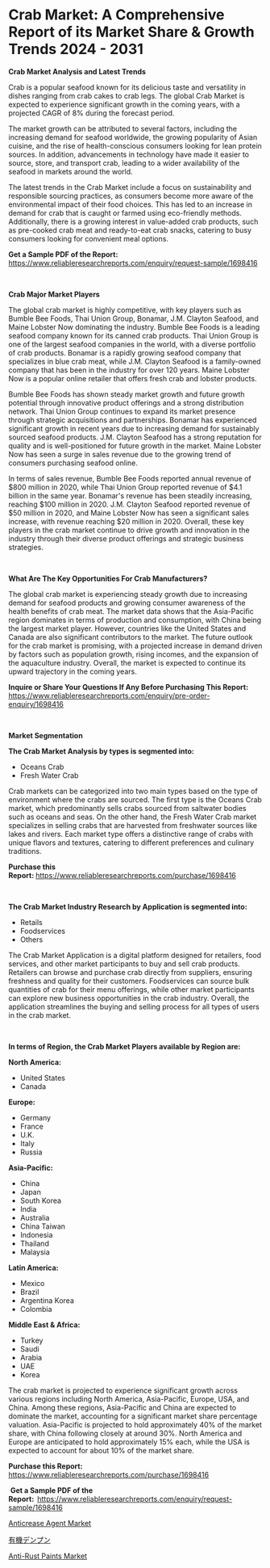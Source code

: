 <p><h1>Crab Market: A Comprehensive Report of its Market Share & Growth Trends 2024 - 2031</h1></p><p><strong>Crab Market Analysis and Latest Trends</strong></p>
<p><p>Crab is a popular seafood known for its delicious taste and versatility in dishes ranging from crab cakes to crab legs. The global Crab Market is expected to experience significant growth in the coming years, with a projected CAGR of 8% during the forecast period. </p><p>The market growth can be attributed to several factors, including the increasing demand for seafood worldwide, the growing popularity of Asian cuisine, and the rise of health-conscious consumers looking for lean protein sources. In addition, advancements in technology have made it easier to source, store, and transport crab, leading to a wider availability of the seafood in markets around the world.</p><p>The latest trends in the Crab Market include a focus on sustainability and responsible sourcing practices, as consumers become more aware of the environmental impact of their food choices. This has led to an increase in demand for crab that is caught or farmed using eco-friendly methods. Additionally, there is a growing interest in value-added crab products, such as pre-cooked crab meat and ready-to-eat crab snacks, catering to busy consumers looking for convenient meal options.</p></p>
<p><strong>Get a Sample PDF of the Report:&nbsp;</strong> <a href="https://www.reliableresearchreports.com/enquiry/request-sample/1698416">https://www.reliableresearchreports.com/enquiry/request-sample/1698416</a></p>
<p>&nbsp;</p>
<p><strong>Crab Major Market Players</strong></p>
<p><p>The global crab market is highly competitive, with key players such as Bumble Bee Foods, Thai Union Group, Bonamar, J.M. Clayton Seafood, and Maine Lobster Now dominating the industry. Bumble Bee Foods is a leading seafood company known for its canned crab products. Thai Union Group is one of the largest seafood companies in the world, with a diverse portfolio of crab products. Bonamar is a rapidly growing seafood company that specializes in blue crab meat, while J.M. Clayton Seafood is a family-owned company that has been in the industry for over 120 years. Maine Lobster Now is a popular online retailer that offers fresh crab and lobster products.</p><p>Bumble Bee Foods has shown steady market growth and future growth potential through innovative product offerings and a strong distribution network. Thai Union Group continues to expand its market presence through strategic acquisitions and partnerships. Bonamar has experienced significant growth in recent years due to increasing demand for sustainably sourced seafood products. J.M. Clayton Seafood has a strong reputation for quality and is well-positioned for future growth in the market. Maine Lobster Now has seen a surge in sales revenue due to the growing trend of consumers purchasing seafood online.</p><p>In terms of sales revenue, Bumble Bee Foods reported annual revenue of $800 million in 2020, while Thai Union Group reported revenue of $4.1 billion in the same year. Bonamar's revenue has been steadily increasing, reaching $100 million in 2020. J.M. Clayton Seafood reported revenue of $50 million in 2020, and Maine Lobster Now has seen a significant sales increase, with revenue reaching $20 million in 2020. Overall, these key players in the crab market continue to drive growth and innovation in the industry through their diverse product offerings and strategic business strategies.</p></p>
<p>&nbsp;</p>
<p><strong>What Are The Key Opportunities For Crab Manufacturers?</strong></p>
<p><p>The global crab market is experiencing steady growth due to increasing demand for seafood products and growing consumer awareness of the health benefits of crab meat. The market data shows that the Asia-Pacific region dominates in terms of production and consumption, with China being the largest market player. However, countries like the United States and Canada are also significant contributors to the market. The future outlook for the crab market is promising, with a projected increase in demand driven by factors such as population growth, rising incomes, and the expansion of the aquaculture industry. Overall, the market is expected to continue its upward trajectory in the coming years.</p></p>
<p><strong>Inquire or Share Your Questions If Any Before Purchasing This Report:</strong> <a href="https://www.reliableresearchreports.com/enquiry/pre-order-enquiry/1698416">https://www.reliableresearchreports.com/enquiry/pre-order-enquiry/1698416</a></p>
<p>&nbsp;</p>
<p><strong>Market Segmentation</strong></p>
<p><strong>The Crab Market Analysis by types is segmented into:</strong></p>
<p><ul><li>Oceans Crab</li><li>Fresh Water Crab</li></ul></p>
<p><p>Crab markets can be categorized into two main types based on the type of environment where the crabs are sourced. The first type is the Oceans Crab market, which predominantly sells crabs sourced from saltwater bodies such as oceans and seas. On the other hand, the Fresh Water Crab market specializes in selling crabs that are harvested from freshwater sources like lakes and rivers. Each market type offers a distinctive range of crabs with unique flavors and textures, catering to different preferences and culinary traditions.</p></p>
<p><strong>Purchase this Report:&nbsp;</strong><a href="https://www.reliableresearchreports.com/purchase/1698416">https://www.reliableresearchreports.com/purchase/1698416</a></p>
<p>&nbsp;</p>
<p><strong>The Crab Market Industry Research by Application is segmented into:</strong></p>
<p><ul><li>Retails</li><li>Foodservices</li><li>Others</li></ul></p>
<p><p>The Crab Market Application is a digital platform designed for retailers, food services, and other market participants to buy and sell crab products. Retailers can browse and purchase crab directly from suppliers, ensuring freshness and quality for their customers. Foodservices can source bulk quantities of crab for their menu offerings, while other market participants can explore new business opportunities in the crab industry. Overall, the application streamlines the buying and selling process for all types of users in the crab market.</p></p>
<p>&nbsp;</p>
<p><strong>In terms of Region, the Crab Market Players available by Region are:</strong></p>
<p>
    <p> <strong> North America: </strong>
        <ul>
            <li>United States</li>
            <li>Canada</li>
        </ul>
        </p> 
    <p> <strong> Europe: </strong>
        <ul>
            <li>Germany</li>
            <li>France</li>
            <li>U.K.</li>
            <li>Italy</li>
            <li>Russia</li>
        </ul>
        </p> 
    <p> <strong> Asia-Pacific: </strong>
        <ul>
            <li>China</li>
            <li>Japan</li>
            <li>South Korea</li>
            <li>India</li>
            <li>Australia</li>
            <li>China Taiwan</li>
            <li>Indonesia</li>
            <li>Thailand</li>
            <li>Malaysia</li>
        </ul>
        </p> 
    <p> <strong> Latin America: </strong>
        <ul>
            <li>Mexico</li>
            <li>Brazil</li>
            <li>Argentina Korea</li>
            <li>Colombia</li>
        </ul>
        </p> 
    <p> <strong> Middle East & Africa: </strong>
        <ul>
            <li>Turkey</li>
            <li>Saudi</li>
            <li>Arabia</li>
            <li>UAE</li>
            <li>Korea</li>
        </ul>
    </p>
    </p>
<p><p>The crab market is projected to experience significant growth across various regions including North America, Asia-Pacific, Europe, USA, and China. Among these regions, Asia-Pacific and China are expected to dominate the market, accounting for a significant market share percentage valuation. Asia-Pacific is projected to hold approximately 40% of the market share, with China following closely at around 30%. North America and Europe are anticipated to hold approximately 15% each, while the USA is expected to account for about 10% of the market share.</p></p>
<p><strong>Purchase this Report: </strong><a href="https://www.reliableresearchreports.com/purchase/1698416">https://www.reliableresearchreports.com/purchase/1698416</a></p>
<p>&nbsp;<strong>Get a Sample PDF of the Report:&nbsp;&nbsp;</strong><a href="https://www.reliableresearchreports.com/enquiry/request-sample/1698416">https://www.reliableresearchreports.com/enquiry/request-sample/1698416</a></p>
<p><strong></strong></p>
<p><p><a href="https://view.publitas.com/reportprime-1/anticrease-agent-market-size-global-industry-overview-market-segmentation-and-forecast-2024-to-2031/">Anticrease Agent Market</a></p><p><a href="https://medium.com/@kegley4963/%E6%9C%89%E6%A9%9F%E3%83%87%E3%83%B3%E3%83%97%E3%83%B3%E5%B8%82%E5%A0%B4-%E5%B8%82%E5%A0%B4%E3%82%B7%E3%82%A7%E3%82%A2-%E5%B8%82%E5%A0%B4%E5%8B%95%E5%90%91-%E3%81%8A%E3%82%88%E3%81%B3%E5%B0%86%E6%9D%A5%E3%81%AE%E6%88%90%E9%95%B7%E3%82%92%E6%8E%A2%E3%82%8B-8f7f79aaa7ea">有機デンプン</a></p><p><a href="https://view.publitas.com/reportprime-1/anti-rust-paints-market-size-share-trends-analysis-report-by-application-regional-outlook-competitive-strategies-and-segment-forecasts-2024-2031/">Anti-Rust Paints Market</a></p></p>
